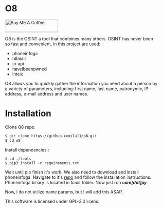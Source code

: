 # O8 
<a href="https://www.buymeacoffee.com/1a11" target="_blank"><img src="https://www.buymeacoffee.com/assets/img/custom_images/orange_img.png" alt="Buy Me A Coffee" style="height: 41px !important;width: 174px !important;box-shadow: 0px 3px 2px 0px rgba(190, 190, 190, 0.5) !important;-webkit-box-shadow: 0px 3px 2px 0px rgba(190, 190, 190, 0.5) !important;" ></a>

O8 is the OSINT a tool that combines many others. OSINT has never been so fast and convenient. In this project are used:

  - phoneinfoga
  - h8mail
  - ip-api
  - haveibeenpwned
  - intelx

O8 allows you to quickly gather the information you need about a person by a variety of parameters, including: first name, last name, patronymic, IP address, e-mail address and user names.

# Installation
Clone O8 repo:
```sh
$ git clone https://github.com/1a11/o8.git
$ cd o8
```
Install dependencies : 
```
$ cd ./tools 
$ pip3 install -r requirements.txt
```
Wait until pip finish it's work. We also need to download and install phoneinfoga. Navigate to it's [repo](https://github.com/sundowndev/PhoneInfoga) and follow the installation instructions. Phoneinfoga binary is located in *tools* folder.
Now just run ***core[dot]py***.

Now, I do not utilize name params, but I will add this ASAP.

This software is licensed under GPL-3.0 licens. 
